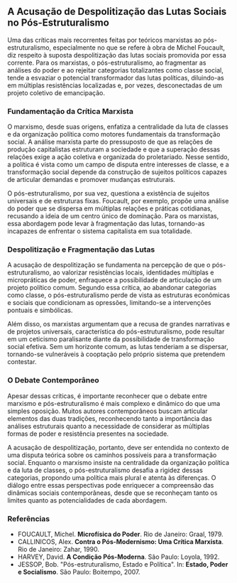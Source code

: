 
## A Acusação de Despolitização das Lutas Sociais no Pós-Estruturalismo

Uma das críticas mais recorrentes feitas por teóricos marxistas ao pós-estruturalismo, especialmente no que se refere à obra de Michel Foucault, diz respeito à suposta despolitização das lutas sociais promovida por essa corrente. Para os marxistas, o pós-estruturalismo, ao fragmentar as análises do poder e ao rejeitar categorias totalizantes como classe social, tende a esvaziar o potencial transformador das lutas políticas, diluindo-as em múltiplas resistências localizadas e, por vezes, desconectadas de um projeto coletivo de emancipação.

### Fundamentação da Crítica Marxista

O marxismo, desde suas origens, enfatiza a centralidade da luta de classes e da organização política como motores fundamentais da transformação social. A análise marxista parte do pressuposto de que as relações de produção capitalistas estruturam a sociedade e que a superação dessas relações exige a ação coletiva e organizada do proletariado. Nesse sentido, a política é vista como um campo de disputa entre interesses de classe, e a transformação social depende da construção de sujeitos políticos capazes de articular demandas e promover mudanças estruturais.

O pós-estruturalismo, por sua vez, questiona a existência de sujeitos universais e de estruturas fixas. Foucault, por exemplo, propõe uma análise do poder que se dispersa em múltiplas relações e práticas cotidianas, recusando a ideia de um centro único de dominação. Para os marxistas, essa abordagem pode levar à fragmentação das lutas, tornando-as incapazes de enfrentar o sistema capitalista em sua totalidade.

### Despolitização e Fragmentação das Lutas

A acusação de despolitização se fundamenta na percepção de que o pós-estruturalismo, ao valorizar resistências locais, identidades múltiplas e micropráticas de poder, enfraquece a possibilidade de articulação de um projeto político comum. Segundo essa crítica, ao abandonar categorias como classe, o pós-estruturalismo perde de vista as estruturas econômicas e sociais que condicionam as opressões, limitando-se a intervenções pontuais e simbólicas.

Além disso, os marxistas argumentam que a recusa de grandes narrativas e de projetos universais, característica do pós-estruturalismo, pode resultar em um ceticismo paralisante diante da possibilidade de transformação social efetiva. Sem um horizonte comum, as lutas tenderiam a se dispersar, tornando-se vulneráveis à cooptação pelo próprio sistema que pretendem contestar.

### O Debate Contemporâneo

Apesar dessas críticas, é importante reconhecer que o debate entre marxismo e pós-estruturalismo é mais complexo e dinâmico do que uma simples oposição. Muitos autores contemporâneos buscam articular elementos das duas tradições, reconhecendo tanto a importância das análises estruturais quanto a necessidade de considerar as múltiplas formas de poder e resistência presentes na sociedade.

A acusação de despolitização, portanto, deve ser entendida no contexto de uma disputa teórica sobre os caminhos possíveis para a transformação social. Enquanto o marxismo insiste na centralidade da organização política e da luta de classes, o pós-estruturalismo desafia a rigidez dessas categorias, propondo uma política mais plural e atenta às diferenças. O diálogo entre essas perspectivas pode enriquecer a compreensão das dinâmicas sociais contemporâneas, desde que se reconheçam tanto os limites quanto as potencialidades de cada abordagem.

### Referências

- FOUCAULT, Michel. **Microfísica do Poder**. Rio de Janeiro: Graal, 1979.
- CALLINICOS, Alex. **Contra o Pós-Modernismo: Uma Crítica Marxista**. Rio de Janeiro: Zahar, 1990.
- HARVEY, David. **A Condição Pós-Moderna**. São Paulo: Loyola, 1992.
- JESSOP, Bob. "Pós-estruturalismo, Estado e Política". In: **Estado, Poder e Socialismo**. São Paulo: Boitempo, 2007.
```
